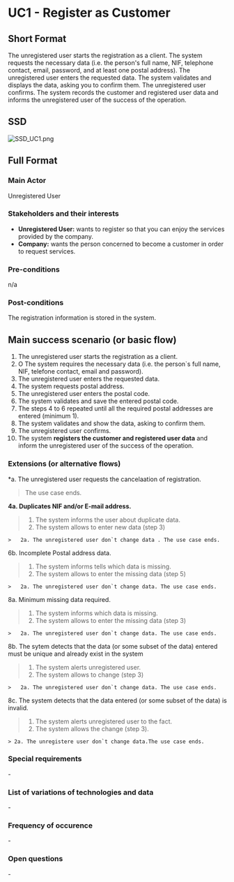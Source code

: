 # UC1 - Register as Customer

## Short Format

The unregistered user starts the registration as a client. The system requests the necessary data (i.e. the person's full name, NIF, telephone contact, email, password, and at least one postal address). The unregistered user enters the requested data. The system validates and displays the data, asking you to confirm them. The unregistered user confirms. The system records the customer and registered user data and informs the unregistered user of the success of the operation.

## SSD
![SSD_UC1.png](https://bitbucket.org/repo/A6gE67j/images/1618208870-SSD_UC1.png)


## Full Format

### Main Actor

Unregistered User

###  Stakeholders and their interests
* **Unregistered User:** wants to register so that you can enjoy the services provided by the company.
* **Company:**  wants the person concerned to become a customer in order to request services.


### Pre-conditions
n/a

### Post-conditions

The registration information is stored in the system.

## Main success scenario (or basic flow)

1. The unregistered user starts the registration as a client.
2. O The system requires the necessary data (i.e. the person`s full name, NIF, telefone contact, email and password). 
3. The unregistered user enters the requested data. 
4. The system requests postal address.
5. The unregistered user enters the postal code.
6. The system validates and save the entered postal code.
7. The steps 4 to 6 repeated until all the required postal addresses are entered (minimum 1).
8. The system validates and show the data, asking to confirm them.
9. The unregistered user confirms. 
10. The system **registers the customer and registered user data** and inform the unregistered user of the success of the operation.
### Extensions (or alternative flows)

*a. The unregistered user requests the cancelaation of registration.
> The use case ends.

**4a. Duplicates NIF and/or E-mail address.**
>	1. The system informs  the user about duplicate data.
>	2. The system allows to enter new data (step 3)
>
	>	2a. The unregistered user don`t change data . The use case ends.

6b. Incomplete Postal address data.
>	1. The system informs tells which data is missing.
>	2. The system allows to enter the missing data (step 5)
>
	>	2a. The unregistered user don`t change data. The use case ends.
	
8a. Minimum missing data required.
>	1. The system informs which data is missing.
>	2. The system allows to enter the missing data (step 3)
>
	>	2a. The unregistered user don`t change data. The use case ends.

8b. The sytem detects that the data (or some subset of the data) entered must be unique and already exist in the system
>	1. The system alerts unregistered user.
>	2. The system allows to change (step 3)
>
	>	2a. The unregistered user don`t change data. The use case ends.

8c. The system detects that the data entered (or some subset of the data) is invalid.
> 1. The system alerts unregistered user to the fact. 
> 2. The system allows the change (step 3).
> 
	> 2a. The unregistere user don`t change data.The use case ends. 

### Special requirements
\-

### List of variations of technologies and data
\-

### Frequency of occurence
\-

### Open questions
\-